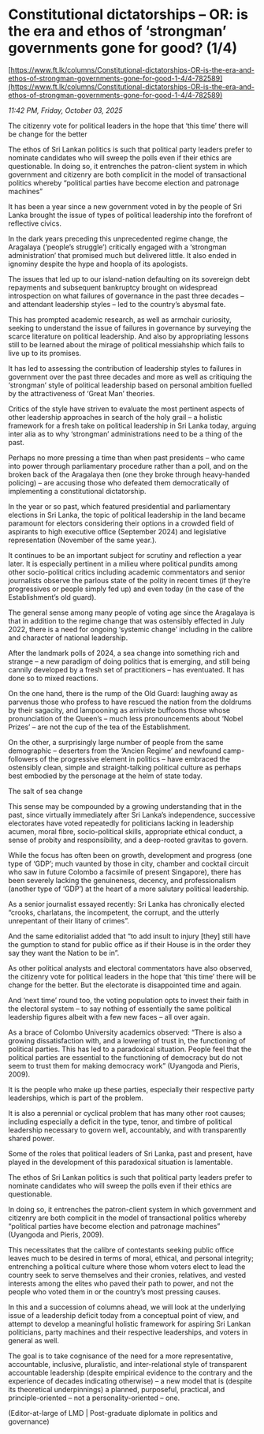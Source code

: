 # Constitutional dictatorships – OR: is the era and ethos of ‘strongman’  governments gone for good? (1/4)

[https://www.ft.lk/columns/Constitutional-dictatorships-OR-is-the-era-and-ethos-of-strongman-governments-gone-for-good-1-4/4-782589](https://www.ft.lk/columns/Constitutional-dictatorships-OR-is-the-era-and-ethos-of-strongman-governments-gone-for-good-1-4/4-782589)

*11:42 PM, Friday, October 03, 2025*

The citizenry vote for political leaders in the hope that ‘this time’ there will be change for the better

The ethos of Sri Lankan politics is such that political party leaders prefer to nominate candidates who will sweep the polls even if their ethics are questionable. In doing so, it entrenches the patron-client system in which government and citizenry are both complicit in the model of transactional politics whereby “political parties have become election and patronage machines”

It has been a year since a new government voted in by the people of Sri Lanka brought the issue of types of political leadership into the forefront of reflective civics.

In the dark years preceding this unprecedented regime change, the Aragalaya (‘people’s struggle’) critically engaged with a ‘strongman administration’ that promised much but delivered little. It also ended in ignominy despite the hype and hoopla of its apologists.

The issues that led up to our island-nation defaulting on its sovereign debt repayments and subsequent bankruptcy brought on widespread introspection on what failures of governance in the past three decades – and attendant leadership styles – led to the country’s abysmal fate.

This has prompted academic research, as well as armchair curiosity, seeking to understand the issue of failures in governance by surveying the scarce literature on political leadership. And also by appropriating lessons still to be learned about the mirage of political messiahship which fails to live up to its promises.

It has led to assessing the contribution of leadership styles to failures in government over the past three decades and more as well as critiquing the ‘strongman’ style of political leadership based on personal ambition fuelled by the attractiveness of ‘Great Man’ theories.

Critics of the style have striven to evaluate the most pertinent aspects of other leadership approaches in search of the holy grail – a holistic framework for a fresh take on political leadership in Sri Lanka today, arguing inter alia as to why ‘strongman’ administrations need to be a thing of the past.

Perhaps no more pressing a time than when past presidents – who came into power through parliamentary procedure rather than a poll, and on the broken back of the Aragalaya then (one they broke through heavy-handed policing) – are accusing those who defeated them democratically of implementing a constitutional dictatorship.

In the year or so past, which featured presidential and parliamentary elections in Sri Lanka, the topic of political leadership in the land became paramount for electors considering their options in a crowded field of aspirants to high executive office (September 2024) and legislative representation (November of the same year.).

It continues to be an important subject for scrutiny and reflection a year later. It is especially pertinent in a milieu where political pundits among other socio-political critics including academic commentators and senior journalists observe the parlous state of the polity in recent times (if they’re progressives or people simply fed up) and even today (in the case of the Establishment’s old guard).

The general sense among many people of voting age since the Aragalaya is that in addition to the regime change that was ostensibly effected in July 2022, there is a need for ongoing ‘systemic change’ including in the calibre and character of national leadership.

After the landmark polls of 2024, a sea change into something rich and strange – a new paradigm of doing politics that is emerging, and still being cannily developed by a fresh set of practitioners – has eventuated. It has done so to mixed reactions.

On the one hand, there is the rump of the Old Guard: laughing away as parvenus those who profess to have rescued the nation from the doldrums by their sagacity, and lampooning as arriviste buffoons those whose pronunciation of the Queen’s – much less pronouncements about ‘Nobel Prizes’ – are not the cup of the tea of the Establishment.

On the other, a surprisingly large number of people from the same demographic – deserters from the ‘Ancien Regime’ and newfound camp-followers of the progressive element in politics – have embraced the ostensibly clean, simple and straight-talking political culture as perhaps best embodied by the personage at the helm of state today.

The salt of sea change

This sense may be compounded by a growing understanding that in the past, since virtually immediately after Sri Lanka’s independence, successive electorates have voted repeatedly for politicians lacking in leadership acumen, moral fibre, socio-political skills, appropriate ethical conduct, a sense of probity and responsibility, and a deep-rooted gravitas to govern.

While the focus has often been on growth, development and progress (one type of ‘GDP’; much vaunted by those in city, chamber and cocktail circuit who saw in future Colombo a facsimile of present Singapore), there has been severely lacking the genuineness, decency, and professionalism (another type of ‘GDP’) at the heart of a more salutary political leadership.

As a senior journalist essayed recently: Sri Lanka has chronically elected “crooks, charlatans, the incompetent, the corrupt, and the utterly unrepentant of their litany of crimes”.

And the same editorialist added that “to add insult to injury [they] still have the gumption to stand for public office as if their House is in the order they say they want the Nation to be in”.

As other political analysts and electoral commentators have also observed, the citizenry vote for political leaders in the hope that ‘this time’ there will be change for the better. But the electorate is disappointed time and again.

And ‘next time’ round too, the voting population opts to invest their faith in the electoral system – to say nothing of essentially the same political leadership figures albeit with a few new faces – all over again.

As a brace of Colombo University academics observed: “There is also a growing dissatisfaction with, and a lowering of trust in, the functioning of political parties. This has led to a paradoxical situation. People feel that the political parties are essential to the functioning of democracy but do not seem to trust them for making democracy work” (Uyangoda and Pieris, 2009).

It is the people who make up these parties, especially their respective party leaderships, which is part of the problem.

It is also a perennial or cyclical problem that has many other root causes; including especially a deficit in the type, tenor, and timbre of political leadership necessary to govern well, accountably, and with transparently shared power.

Some of the roles that political leaders of Sri Lanka, past and present, have played in the development of this paradoxical situation is lamentable.

The ethos of Sri Lankan politics is such that political party leaders prefer to nominate candidates who will sweep the polls even if their ethics are questionable.

In doing so, it entrenches the patron-client system in which government and citizenry are both complicit in the model of transactional politics whereby “political parties have become election and patronage machines” (Uyangoda and Pieris, 2009).

This necessitates that the calibre of contestants seeking public office leaves much to be desired in terms of moral, ethical, and personal integrity; entrenching a political culture where those whom voters elect to lead the country seek to serve themselves and their cronies, relatives, and vested interests among the elites who paved their path to power, and not the people who voted them in or the country’s most pressing causes.

In this and a succession of columns ahead, we will look at the underlying issue of a leadership deficit today from a conceptual point of view, and attempt to develop a meaningful holistic framework for aspiring Sri Lankan politicians, party machines and their respective leaderships, and voters in general as well.

The goal is to take cognisance of the need for a more representative, accountable, inclusive, pluralistic, and inter-relational style of transparent accountable leadership (despite empirical evidence to the contrary and the experience of decades indicating otherwise) – a new model that is (despite its theoretical underpinnings) a planned, purposeful, practical, and principle-oriented – not a personality-oriented – one.

(Editor-at-large of LMD | Post-graduate diplomate in politics and governance)

